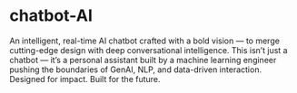 # chatbot-AI
An intelligent, real-time AI chatbot crafted with a bold vision — to merge cutting-edge design with deep conversational intelligence. This isn’t just a chatbot — it’s a personal assistant built by a machine learning engineer pushing the boundaries of GenAI, NLP, and data-driven interaction. Designed for impact. Built for the future.
